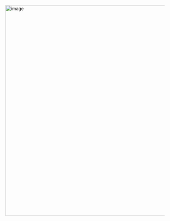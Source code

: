 <img width="1873" height="665" alt="image" src="https://github.com/user-attachments/assets/08402c87-6644-41a8-8f0b-d6c6c1f4631c" />
